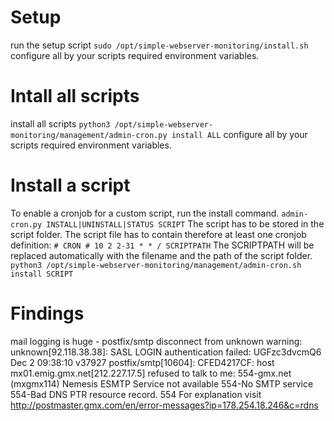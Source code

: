 # Setup
run the setup script 
`sudo /opt/simple-webserver-monitoring/install.sh`
configure all by your scripts required environment variables.

# Intall all scripts
install all scripts
`python3 /opt/simple-webserver-monitoring/management/admin-cron.py install ALL`
configure all by your scripts required environment variables.

# Install a script 
To enable a cronjob for a custom script, run the install command.
`admin-cron.py INSTALL|UNINSTALL|STATUS SCRIPT`
The script has to be stored in the script folder.
The script file has to contain therefore at least one cronjob definition: `# CRON # 10 2 2-31 * * / SCRIPTPATH`
The SCRIPTPATH will be replaced automatically with the filename and the path of the script folder.
`python3 /opt/simple-webserver-monitoring/management/admin-cron.sh install SCRIPT`

# Findings

mail logging is huge - postfix/smtp
    disconnect from unknown
    warning: unknown[92.118.38.38]: SASL LOGIN authentication failed: UGFzc3dvcmQ6
    Dec  2 09:38:10 v37927 postfix/smtp[10604]: CFED4217CF: host mx01.emig.gmx.net[212.227.17.5] refused to talk to me: 554-gmx.net (mxgmx114) Nemesis ESMTP Service not available 554-No SMTP service 554-Bad DNS PTR resource record. 554 For explanation visit http://postmaster.gmx.com/en/error-messages?ip=178.254.18.246&c=rdns
